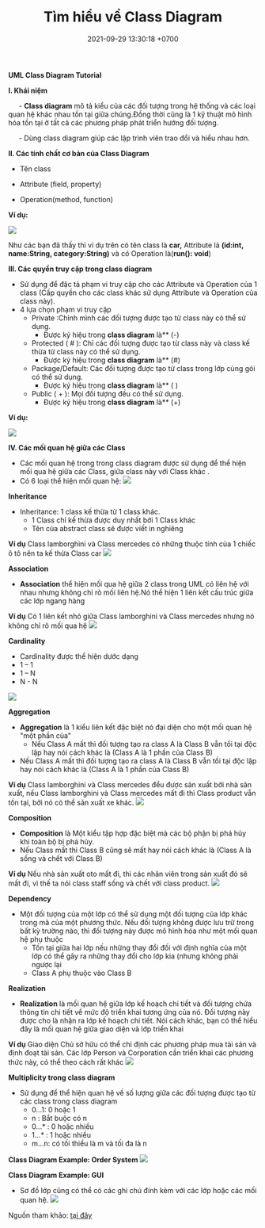 ﻿---
layout: post
title:  "Tìm hiểu về Class Diagram"
date:   2021-09-29 13:30:18 +0700
categories: jekyll update
---

**UML Class Diagram Tutorial**

**I. Khái niệm**

`	`- **Class diagram** mô tả kiểu của các đối tượng trong hệ thống và các loại quan hệ khác nhau tồn tại giữa chúng.Đồng thời cũng là 1 kỹ thuật mô hình hóa tồn tại ở tất cả các phương pháp phát triển hướng đối tượng.

`	`- Dùng class diagram giúp các lập trình viên trao đổi và hiểu nhau hơn.

**II. Các tính chất cơ bản của Class Diagram**

+ Tên class

+ Attribute (field, property)

+ Operation(method, function)

**Ví dụ:**

![](https://raw.githubusercontent.com/QuocDang0704/QuocDang0704.github.io/master/docs/_posts/Class/Aspose.Words.19cf09df-737a-4d9f-b87d-cbf7d845f5c3.001.png)

Như các bạn đã thấy thì ví dụ trên có tên class là **car,** Attribute là **(id:int, name:String, category:String)** và có Operation là(**run(): void**)

**III. Các quyền truy cập trong class diagram**

- Sử dụng để đặc tả phạm vi truy cập cho các Attribute và Operation của 1 class (Cấp quyền cho các class khác sử dụng Attribute và Operation của class này).
- 4 lựa chọn phạm vi truy cập 
  - Private :Chỉnh mình các đối tượng được tạo từ class này có thể sử dụng.
    - Được ký hiệu trong **class diagram** là** (-)
  - Protected ( # ): Chỉ các đối tượng được tạo từ class này và class kế thừa từ class này có thể sử dụng.
    - Được ký hiệu trong **class diagram** là** (#)
  - Package/Default: Các đối tượng được tạo từ class trong lớp cùng gói có thể sử dụng.
    - Được ký hiệu trong **class diagram** là** ( )
  - Public ( + ): Mọi đối tượng đều có thể sử dụng.
    - Được ký hiệu trong **class diagram** là** (+)

**Ví dụ:**

![](https://raw.githubusercontent.com/QuocDang0704/QuocDang0704.github.io/master/docs/_posts/Class/Aspose.Words.19cf09df-737a-4d9f-b87d-cbf7d845f5c3.002.png)

**IV. Các mối quan hệ giữa các Class**

- Các mối quan hệ trong trong class diagram được sử dụng để thể hiện mối qua hệ giữa các Class, giữa class này với Class khác .
- Có 6 loại thể hiện mối quan hệ:
![](https://raw.githubusercontent.com/QuocDang0704/QuocDang0704.github.io/master/docs/_posts/Class/Aspose.Words.19cf09df-737a-4d9f-b87d-cbf7d845f5c3.003.png)

**Inheritance**  

- Inheritance: 1 class kế thừa từ 1 class khác.
  - 1 Class chỉ kế thừa được duy nhất bởi 1 Class khác
  - Tên của  abstract class  sẽ được viết in nghiêng

**Ví dụ** Class lamborghini và Class mercedes có những thuộc tính của 1 chiếc ô tô nên ta kế thừa Class car
![](https://raw.githubusercontent.com/QuocDang0704/QuocDang0704.github.io/master/docs/_posts/Class/Aspose.Words.19cf09df-737a-4d9f-b87d-cbf7d845f5c3.004.png)


**Association**

- **Association** thể hiện mối qua hệ giữa 2 class trong UML có liên hệ với nhau nhưng không chỉ rõ mối liên hệ.Nó thể hiện 1 liên kết cấu trúc giữa các lớp ngang hàng

**Ví dụ** Có 1 liên kết nhỏ giữa Class lamborghini và Class mercedes nhưng nó không chỉ rõ mối qua hệ 
![](https://raw.githubusercontent.com/QuocDang0704/QuocDang0704.github.io/master/docs/_posts/Class/Aspose.Words.19cf09df-737a-4d9f-b87d-cbf7d845f5c3.005.png)


**Cardinality**

- Cardinality được thể hiện dước dạng 
- 1 – 1
- 1 – N
- N - N

![](https://raw.githubusercontent.com/QuocDang0704/QuocDang0704.github.io/master/docs/_posts/Class/Aspose.Words.19cf09df-737a-4d9f-b87d-cbf7d845f5c3.006.png)

**Aggregation**

- **Aggregation** là 1 kiểu liên kết đặc biệt nó đại diện cho một mối quan hệ "một phần của"
  - Nếu Class A mất thì đối tượng tạo ra class A là Class B vẫn tồi tại độc lập hay nói cách khác là (Class A là 1 phần của Class B)
- Nếu Class A mất thì đối tượng tạo ra class A là Class B vẫn tồi tại độc lập hay nói cách khác là (Class A là 1 phần của Class B)

**Ví dụ**  Class lamborghini và Class mercedes đểu được sản xuất bởi nhà sản xuất, nếu Class lamborghini và Class mercedes mất đi thì Class product vẫn tồn tại, bởi nó có thể sản xuất xe khác.
![](https://raw.githubusercontent.com/QuocDang0704/QuocDang0704.github.io/master/docs/_posts/Class/Aspose.Words.19cf09df-737a-4d9f-b87d-cbf7d845f5c3.007.png)

**Composition**

- **Composition** là Một kiểu tập hợp đặc biệt mà các bộ phận bị phá hủy khi toàn bộ bị phá hủy.
- Nếu Class mất thì Class B cũng sẽ mất hay nói cách khác là (Class A là sống và chết  với Class B)

**Ví dụ** Nếu nhà sản xuất oto mất đi, thì các nhân viên trong sản xuất đó sẽ mất đi, vì thế ta nói class staff sống và chết với class product.
![](https://raw.githubusercontent.com/QuocDang0704/QuocDang0704.github.io/master/docs/_posts/Class/Aspose.Words.19cf09df-737a-4d9f-b87d-cbf7d845f5c3.008.png)

**Dependency**

- Một đối tượng của một lớp có thể sử dụng một đối tượng của lớp khác trong mã của một phương thức. Nếu đối tượng không được lưu trữ trong bất kỳ trường nào, thì đối tượng này được mô hình hóa như một mối quan hệ phụ thuộc
  - Tồn tại giữa hai lớp nếu những thay đổi đối với định nghĩa của một lớp có thể gây ra những thay đổi cho lớp kia (nhưng không phải ngược lại
  - Class A phụ thuộc vào Class B

**Realization**

- **Realization** là mối quan hệ giữa lớp kế hoạch chi tiết và đối tượng chứa thông tin chi tiết về mức độ triển khai tương ứng của nó. Đối tượng này được cho là nhận ra lớp kế hoạch chi tiết. Nói cách khác, bạn có thể hiểu đây là mối quan hệ giữa giao diện và lớp triển khai

**Ví dụ** Giao diện Chủ sở hữu có thể chỉ định các phương pháp mua tài sản và định đoạt tài sản. Các lớp Person và Corporation cần triển khai các phương thức này, có thể theo cách rất khác
![](https://raw.githubusercontent.com/QuocDang0704/QuocDang0704.github.io/master/docs/_posts/Class/Aspose.Words.19cf09df-737a-4d9f-b87d-cbf7d845f5c3.009.png)

**Multiplicity trong class diagram**

- Sử dụng để thể hiện quan hệ về số lượng giữa các đối tượng được tạo từ các class trong class diagram
  - 0...1: 0 hoặc 1
  - n : Bắt buộc có n
  - 0...\* : 0 hoặc nhiều
  - 1...\* : 1 hoặc nhiều
  - m...n: có tối thiểu là m và tối đa là n

**Class Diagram Example: Order System**
![](https://raw.githubusercontent.com/QuocDang0704/QuocDang0704.github.io/master/docs/_posts/Class/Aspose.Words.19cf09df-737a-4d9f-b87d-cbf7d845f5c3.010.png)

**Class Diagram Example: GUI**

- Sơ đồ lớp cũng có thể có các ghi chú đính kèm với các lớp hoặc các mối quan hệ.
![](https://raw.githubusercontent.com/QuocDang0704/QuocDang0704.github.io/master/docs/_posts/Class/Aspose.Words.19cf09df-737a-4d9f-b87d-cbf7d845f5c3.011.png)


Nguồn tham khảo: [tại đây](https://www.visual-paradigm.com/guide/uml-unified-modeling-language/uml-class-diagram-tutorial/)